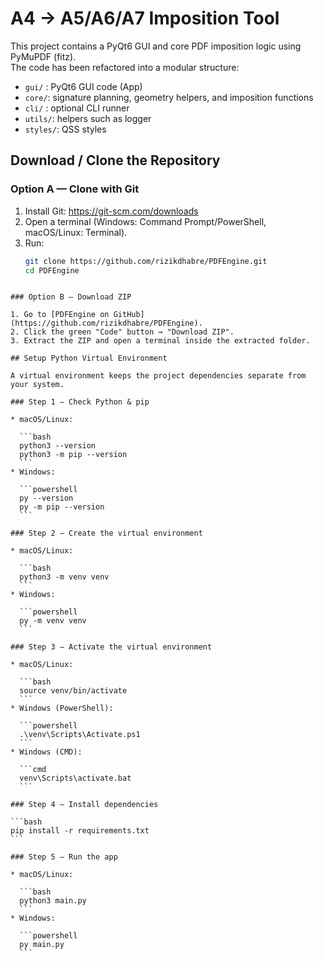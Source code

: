 # A4 → A5/A6/A7 Imposition Tool

This project contains a PyQt6 GUI and core PDF imposition logic using PyMuPDF (fitz).  
The code has been refactored into a modular structure:
- `gui/` : PyQt6 GUI code (App)
- `core/`: signature planning, geometry helpers, and imposition functions
- `cli/` : optional CLI runner
- `utils/`: helpers such as logger
- `styles/`: QSS styles

## Download / Clone the Repository

### Option A — Clone with Git
1. Install Git: https://git-scm.com/downloads  
2. Open a terminal (Windows: Command Prompt/PowerShell, macOS/Linux: Terminal).  
3. Run:
   ```bash
   git clone https://github.com/rizikdhabre/PDFEngine.git
   cd PDFEngine
````

### Option B — Download ZIP

1. Go to [PDFEngine on GitHub](https://github.com/rizikdhabre/PDFEngine).
2. Click the green "Code" button → "Download ZIP".
3. Extract the ZIP and open a terminal inside the extracted folder.

## Setup Python Virtual Environment

A virtual environment keeps the project dependencies separate from your system.

### Step 1 — Check Python & pip

* macOS/Linux:

  ```bash
  python3 --version
  python3 -m pip --version
  ```
* Windows:

  ```powershell
  py --version
  py -m pip --version
  ```

### Step 2 — Create the virtual environment

* macOS/Linux:

  ```bash
  python3 -m venv venv
  ```
* Windows:

  ```powershell
  py -m venv venv
  ```

### Step 3 — Activate the virtual environment

* macOS/Linux:

  ```bash
  source venv/bin/activate
  ```
* Windows (PowerShell):

  ```powershell
  .\venv\Scripts\Activate.ps1
  ```
* Windows (CMD):

  ```cmd
  venv\Scripts\activate.bat
  ```

### Step 4 — Install dependencies

```bash
pip install -r requirements.txt
```

### Step 5 — Run the app

* macOS/Linux:

  ```bash
  python3 main.py
  ```
* Windows:

  ```powershell
  py main.py
  ```